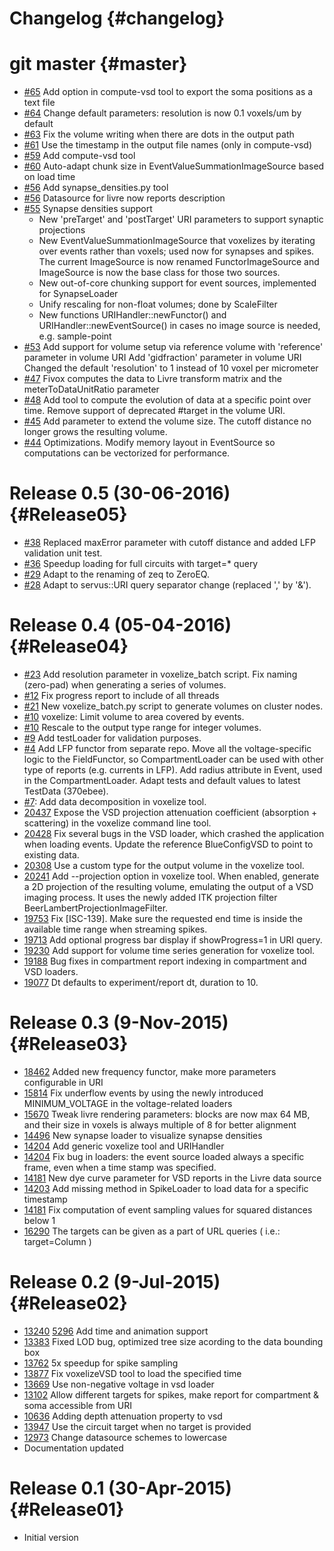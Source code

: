 Changelog {#changelog}
=========

# git master {#master}

* [#65](https://github.com/BlueBrain/Fivox/pull/65)
  Add option in compute-vsd tool to export the soma positions as a text file
* [#64](https://github.com/BlueBrain/Fivox/pull/64)
  Change default parameters: resolution is now 0.1 voxels/um by default
* [#63](https://github.com/BlueBrain/Fivox/pull/63)
  Fix the volume writing when there are dots in the output path
* [#61](https://github.com/BlueBrain/Fivox/pull/61)
  Use the timestamp in the output file names (only in compute-vsd)
* [#59](https://github.com/BlueBrain/Fivox/pull/59)
  Add compute-vsd tool
* [#60](https://github.com/BlueBrain/Fivox/pull/60)
  Auto-adapt chunk size in EventValueSummationImageSource based on load time
* [#56](https://github.com/BlueBrain/Fivox/pull/56)
  Add synapse_densities.py tool
* [#56](https://github.com/BlueBrain/Fivox/pull/56)
  Datasource for livre now reports description
* [#55](https://github.com/BlueBrain/Fivox/pull/55)
  Synapse densities support
  - New 'preTarget' and 'postTarget' URI parameters to support synaptic
    projections
  - New EventValueSummationImageSource that voxelizes by iterating over events
    rather than voxels; used now for synapses and spikes. The current
    ImageSource is now renamed FunctorImageSource and ImageSource is now the
    base class for those two sources.
  - New out-of-core chunking support for event sources, implemented for
    SynapseLoader
  - Unify rescaling for non-float volumes; done by ScaleFilter
  - New functions URIHandler::newFunctor() and URIHandler::newEventSource() in
    cases no image source is needed, e.g. sample-point
* [#53](https://github.com/BlueBrain/Fivox/pull/53)
  Add support for volume setup via reference volume with 'reference' parameter
  in volume URI
  Add 'gidfraction' parameter in volume URI
  Changed the default 'resolution' to 1 instead of 10 voxel per micrometer
* [#47](https://github.com/BlueBrain/Fivox/pull/47)
  Fivox computes the data to Livre transform matrix and the meterToDataUnitRatio
  parameter
* [#48](https://github.com/BlueBrain/Fivox/pull/48)
  Add tool to compute the evolution of data at a specific point over time.
  Remove support of deprecated \#target in the volume URI.
* [#45](https://github.com/BlueBrain/Fivox/pull/45)
  Add parameter to extend the volume size. The cutoff distance no longer grows
  the resulting volume.
* [#44](https://github.com/BlueBrain/Fivox/pull/44)
  Optimizations. Modify memory layout in EventSource so computations can be
  vectorized for performance.

# Release 0.5 (30-06-2016) {#Release05}

* [#38](https://github.com/BlueBrain/Fivox/pull/38)
  Replaced maxError parameter with cutoff distance and added LFP
  validation unit test.
* [#36](https://github.com/BlueBrain/Fivox/pull/36)
  Speedup loading for full circuits with target=* query
* [#29](https://github.com/BlueBrain/Fivox/pull/29)
  Adapt to the renaming of zeq to ZeroEQ.
* [#28](https://github.com/BlueBrain/Fivox/pull/28)
  Adapt to servus::URI query separator change (replaced ',' by '&').

# Release 0.4 (05-04-2016) {#Release04}

* [#23](https://github.com/BlueBrain/Fivox/pull/23)
  Add resolution parameter in voxelize_batch script.
  Fix naming (zero-pad) when generating a series of volumes.
* [#12](https://github.com/BlueBrain/Fivox/issue/12)
  Fix progress report to include of all threads
* [#21](https://github.com/BlueBrain/Fivox/pull/21)
  New voxelize_batch.py script to generate volumes on cluster nodes.
* [#10](https://github.com/BlueBrain/Fivox/pull/10)
  voxelize: Limit volume to area covered by events.
* [#10](https://github.com/BlueBrain/Fivox/pull/10)
  Rescale to the output type range for integer volumes.
* [#9](https://github.com/BlueBrain/Fivox/pull/9)
  Add testLoader for validation purposes.
* [#4](https://github.com/BlueBrain/Fivox/pull/4)
  Add LFP functor from separate repo. Move all the voltage-specific logic to
  the FieldFunctor, so CompartmentLoader can be used with other type of reports
  (e.g. currents in LFP).
  Add radius attribute in Event, used in the CompartmentLoader.
  Adapt tests and default values to latest TestData (370ebee).
* [#7](https://github.com/BlueBrain/Fivox/pull/7):
  Add data decomposition in voxelize tool.
* [20437](https://bbpcode.epfl.ch/code/#/c/20437/)
  Expose the VSD projection attenuation coefficient (absorption + scattering)
  in the voxelize command line tool.
* [20428](https://bbpcode.epfl.ch/code/#/c/20428/)
  Fix several bugs in the VSD loader, which crashed the application when
  loading events.
  Update the reference BlueConfigVSD to point to existing data.
* [20308](https://bbpcode.epfl.ch/code/#/c/20308/)
  Use a custom type for the output volume in the voxelize tool.
* [20241](https://bbpcode.epfl.ch/code/#/c/20241/)
  Add --projection option in voxelize tool. When enabled, generate a 2D
  projection of the resulting volume, emulating the output of a VSD imaging
  process. It uses the newly added ITK projection filter
  BeerLambertProjectionImageFilter.
* [19753](https://bbpcode.epfl.ch/code/#/c/19753/)
  Fix [ISC-139]. Make sure the requested end time is inside the available time
  range when streaming spikes.
* [19713](https://bbpcode.epfl.ch/code/#/c/19713/)
  Add optional progress bar display if showProgress=1 in URI query.
* [19230](https://bbpcode.epfl.ch/code/#/c/19230/)
  Add support for volume time series generation for voxelize tool.
* [19188](https://bbpcode.epfl.ch/code/#/c/19181/)
  Bug fixes in compartment report indexing in compartment and VSD loaders.
* [19077](https://bbpcode.epfl.ch/code/#/c/19077/)
  Dt defaults to experiment/report dt, duration to 10.

# Release 0.3 (9-Nov-2015){#Release03}

* [18462](https://bbpcode.epfl.ch/code/#/c/18462/)
  Added new frequency functor, make more parameters configurable in URI
* [15814](https://bbpcode.epfl.ch/code/#/c/15814/)
  Fix underflow events by using the newly introduced MINIMUM_VOLTAGE in the
  voltage-related loaders
* [15670](https://bbpcode.epfl.ch/code/#/c/15670/)
  Tweak livre rendering parameters: blocks are now max 64 MB, and their size
  in voxels is always multiple of 8 for better alignment
* [14496](https://bbpcode.epfl.ch/code/#/c/14496/)
  New synapse loader to visualize synapse densities
* [14204](https://bbpcode.epfl.ch/code/#/c/14204/)
  Add generic voxelize tool and URIHandler
* [14204](https://bbpcode.epfl.ch/code/#/c/14204/)
  Fix bug in loaders: the event source loaded always a specific frame,
  even when a time stamp was specified.
* [14181](https://bbpcode.epfl.ch/code/#/c/14181/)
  New dye curve parameter for VSD reports in the Livre data source
* [14203](https://bbpcode.epfl.ch/code/#/c/14203/)
  Add missing method in SpikeLoader to load data for a specific timestamp
* [14181](https://bbpcode.epfl.ch/code/#/c/14181/)
  Fix computation of event sampling values for squared distances below 1
* [16290](https://bbpcode.epfl.ch/code/16290/)
  The targets can be given as a part of URL queries ( i.e.: target=Column )


# Release 0.2 (9-Jul-2015){#Release02}

* [13240](https://bbpcode.epfl.ch/code/#/c/13240/)
  [5296](https://bbpcode.epfl.ch/code/#/c/5296/)
  Add time and animation support
* [13383](https://bbpcode.epfl.ch/code/#/c/13383/)
  Fixed LOD bug, optimized tree size acording to the data bounding box
* [13762](https://bbpcode.epfl.ch/code/#/c/13762/)
  5x speedup for spike sampling
* [13877](https://bbpcode.epfl.ch/code/#/c/13877/)
  Fix voxelizeVSD tool to load the specified time
* [13669](https://bbpcode.epfl.ch/code/#/c/13669/)
  Use non-negative voltage in vsd loader
* [13102](https://bbpcode.epfl.ch/code/#/c/13102/)
  Allow different targets for spikes, make report for compartment & soma
  accessible from URI
* [10636](https://bbpcode.epfl.ch/code/#/c/10636/)
  Adding depth attenuation property to vsd
* [13947](https://bbpcode.epfl.ch/code/#/c/13947/)
  Use the circuit target when no target is provided
* [12973](https://bbpcode.epfl.ch/code/#/c/12973/)
  Change datasource schemes to lowercase
* Documentation updated

# Release 0.1 (30-Apr-2015){#Release01}

* Initial version
